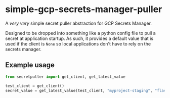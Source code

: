 # simple-gcp-secrets-manager-puller
A _very very_ simple secret puller abstraction for GCP Secrets Manager.

Designed to be dropped into something like a python config file to pull a secret at application startup. As such, it provides a default value that is used if the client is `None` so local applications don't have to rely on the secrets manager.

## Example usage

```python
from secretpuller import get_client, get_latest_value

test_client = get_client()
secret_value = get_latest_value(test_client, "myproject-staging", "flask_secret_key", "test")
```

